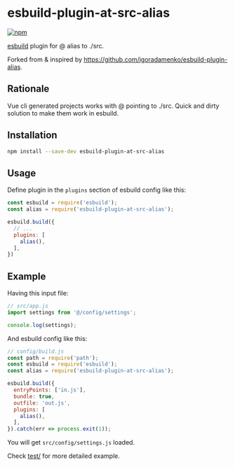 # esbuild-plugin-at-src-alias

[![npm](https://img.shields.io/npm/v/esbuild-plugin-at-src-alias.svg)](https://www.npmjs.com/package/esbuild-plugin-at-src-alias)

[esbuild](https://github.com/evanw/esbuild) plugin for @ alias to ./src.

Forked from & inspired by https://github.com/igoradamenko/esbuild-plugin-alias.

## Rationale

Vue cli generated projects works with @ pointing to ./src. Quick and dirty
solution to make them work in esbuild.

## Installation

```sh
npm install --save-dev esbuild-plugin-at-src-alias
```


## Usage

Define plugin in the `plugins` section of esbuild config like this:

```js
const esbuild = require('esbuild');
const alias = require('esbuild-plugin-at-src-alias');

esbuild.build({
  // ...
  plugins: [
    alias(),
  ],
})
```

## Example

Having this input file:

```js
// src/app.js
import settings from '@/config/settings';

console.log(settings);
```

And esbuild config like this:

```js
// config/build.js
const path = require('path');
const esbuild = require('esbuild');
const alias = require('esbuild-plugin-at-src-alias');

esbuild.build({
  entryPoints: ['in.js'],
  bundle: true,
  outfile: 'out.js',
  plugins: [
    alias(),
  ],
}).catch(err => process.exit(1));
```

You will get `src/config/settings.js` loaded.

Check [test/](test) for more detailed example.
